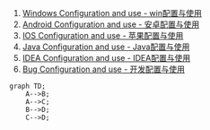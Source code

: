 1. [Windows Configuration and use - win配置与使用](win_config.md)
2. [Android Configuration and use - 安卓配置与使用](android_config.md)
3. [IOS Configuration and use - 苹果配置与使用](ios_config.md)
4. [Java Configuration and use - Java配置与使用](java_config.md)
5. [IDEA Configuration and use - IDEA配置与使用](idea_config.md)
6. [Bug Configuration and use - 开发配置与使用](bug_config.md)



<script src="https://unpkg.com/mermaid@8.14.0/dist/mermaid.min.js"></script>
<script> // select <pre class="mermaid"> _and_ <pre><code class="language-mermaid">
document.querySelectorAll("pre.mermaid, pre>code.language-mermaid").forEach($el => {
  // if the second selector got a hit, reference the parent <pre>
  if ($el.tagName === "CODE")
    $el = $el.parentElement
  // put the Mermaid contents in the expected <div class="mermaid">
  // plus keep the original contents in a nice <details>
  $el.outerHTML = `
    <div class="mermaid">${$el.textContent}</div>
    <details>
      <summary>Diagram source</summary>
      <pre>${$el.textContent}</pre>
    </details>
  `
})


// initialize Mermaid to [1] log errors, [2] have loose security for first-party
// authored diagrams, and [3] respect a preferred dark color scheme
mermaid.initialize({
  logLevel: "error", // [1]
  securityLevel: "loose", // [2]
  theme: (window.matchMedia && window.matchMedia("(prefers-color-scheme: dark)").matches) ?
    "dark" :
    "default" // [3]
})
</script>
<pre class="mermaid"><code>graph TD;
    A--&gt;B;
    A--&gt;C;
    B--&gt;D;
    C--&gt;D;</code></pre>